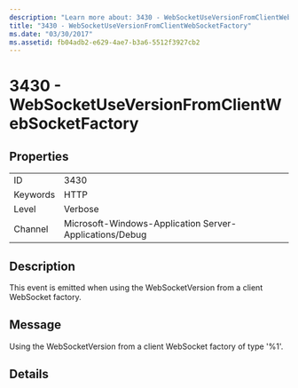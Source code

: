 ```yaml
---
description: "Learn more about: 3430 - WebSocketUseVersionFromClientWebSocketFactory"
title: "3430 - WebSocketUseVersionFromClientWebSocketFactory"
ms.date: "03/30/2017"
ms.assetid: fb04adb2-e629-4ae7-b3a6-5512f3927cb2
---
```

# 3430 - WebSocketUseVersionFromClientWebSocketFactory

## Properties  
  
|||  
|-|-|  
|ID|3430|  
|Keywords|HTTP|  
|Level|Verbose|  
|Channel|Microsoft-Windows-Application Server-Applications/Debug|  
  
## Description  

 This event is emitted when using the WebSocketVersion from a client WebSocket factory.  
  
## Message  

 Using the WebSocketVersion from a client WebSocket factory of type '%1'.  
  
## Details
